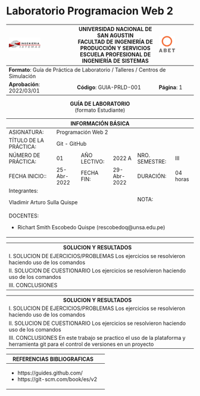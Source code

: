 ﻿# Laboratorio Programacion Web 2
<div align="center">
  <table>
    <theader>
      <tr>
        <td><img src="https://github.com/rescobedoq/pw2/blob/main/epis.png?raw=true" alt="EPIS" style="width:50%; height:auto"/></td>
          <th>
            <span style="font-weight:bold;">UNIVERSIDAD NACIONAL DE SAN AGUSTIN</span><br />
            <span style="font-weight:bold;">FACULTAD DE INGENIERÍA DE PRODUCCIÓN Y SERVICIOS</span><br />
            <span style="font-weight:bold;">ESCUELA PROFESIONAL DE INGENIERÍA DE SISTEMAS</span>
          </th>
          <td><img src="https://github.com/rescobedoq/pw2/blob/main/abet.png?raw=true" alt="ABET" style="width:50%; height:auto"/></td>
      </tr>
    </theader>
    <tbody>
      <tr><td colspan="3"><span style="font-weight:bold;">Formato</span>: Guía de Práctica de Laboratorio / Talleres / Centros de Simulación</td></tr>
      <tr><td><span style="font-weight:bold;">Aprobación</span>:  2022/03/01</td><td><span style="font-weight:bold;">Código</span>: GUIA-PRLD-001</td><td><span style="font-weight:bold;">Página</span>: 1</td></tr>
    </tbody>
  </table>
</div>

<div align="center">
  <span style="font-weight:bold;">GUÍA DE LABORATORIO</span><br />
  <span>(formato Estudiante)</span>
</div>


<table>
<theader>
<tr><th colspan="6">INFORMACIÓN BÁSICA</th></tr>
</theader>
<tbody>
<tr><td>ASIGNATURA:</td><td colspan="5">Programación Web 2</td></tr>
<tr><td>TÍTULO DE LA PRÁCTICA:</td><td colspan="5">Git - GitHub</td></tr>
<tr>
<td>NÚMERO DE PRÁCTICA:</td><td>01</td><td>AÑO LECTIVO:</td><td>2022 A</td><td>NRO. SEMESTRE:</td><td>III</td>
</tr>
<tr>
<td>FECHA INICIO::</td><td>25-Abr-2022</td><td>FECHA FIN:</td><td>29-Abr-2022</td><td>DURACIÓN:</td><td>04 horas</td>
</tr>
<tr><td colspan="4">Integrantes:
<p>Vladimir Arturo Sulla Quispe</p>
</td>
<td>NOTA:</td><td></td>
</<tr>
<tr><td colspan="6">DOCENTES:
<ul>
<li>Richart Smith Escobedo Quispe (rescobedoq@unsa.edu.pe)</li>
</ul>
</td>
</<tr>
</tdbody>
</table>


<table>
<theader>
<tr><th colspan="6">SOLUCION Y RESULTADOS</th></tr>
</theader>
<tr>
<td colspan="6">I. SOLUCION DE EJERCICIOS/PROBLEMAS
  Los ejercicios se resolvieron haciendo uso de los comandos
<td>
</tr>
<tr>
<tr>
<td colspan="6">II. SOLUCION DE CUESTIONARIO
  Los ejercicios se resolvieron haciendo uso de los comandos
<td>
</tr>
<td colspan="6">III. CONCLUSIONES
  
<td>
</tr>

</table>


<table>
<theader>
<tr><th colspan="6">SOLUCION Y RESULTADOS</th></tr>
</theader>
<tr>
<td colspan="6">I. SOLUCION DE EJERCICIOS/PROBLEMAS
  Los ejercicios se resolvieron haciendo uso de los comandos
<td>
</tr>
<tr>
<tr>
<td colspan="6">II. SOLUCION DE CUESTIONARIO
  Los ejercicios se resolvieron haciendo uso de los comandos
<td>
</tr>
<td colspan="6">III. CONCLUSIONES
 En este trabajo se practico el uso de la plataforma y herramienta git para el control de versiones en un proyecto 
<td>
</tr>
</table>

<table>
<theader>
<tr><th colspan="6">REFERENCIAS BIBLIOGRAFICAS</th></tr>
</theader>
<tbody>
<tr>
<td colspan="6">
<ul>
<li>https://guides.github.com/</li>
<li>https://git-scm.com/book/es/v2</li>
</ul>
<td>
</tr>
<tbody>
</table>
